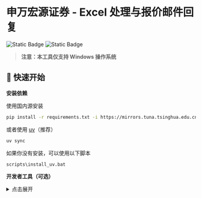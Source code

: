 

# 申万宏源证券 - Excel 处理与报价邮件回复

![Static Badge](https://img.shields.io/badge/build-python3.8%2B-blue?style=flat&logo=python)
![Static Badge](https://img.shields.io/badge/Excel2013%2B-%231E8449?style=flat&logo=excel)

> **注意：本工具仅支持 Windows 操作系统**


## 🚀 快速开始

**安装依赖**

使用国内源安装

```bash
pip install -r requirements.txt -i https://mirrors.tuna.tsinghua.edu.cn/pypi/web/simple
```

或者使用 [uv](https://github.com/astral-sh/uv)（推荐）

```bash
uv sync
```

如果你没有安装，可以使用以下脚本

```bash
scripts\install_uv.bat
```

**开发者工具（可选）**


<details>
<summary>点击展开</summary>


项目提供了一个命令行工具`quoter`，如果你使用`uv sync`来同步依赖，那么已自动安装，如果你使用`pip`来安装依赖，请执行：
```shell
pip install -e .
```

- 如何使用
```shell
quoter --help # 调出命令行信息
```
</details>
